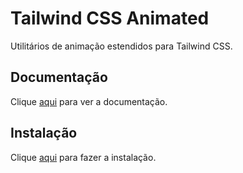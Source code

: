 # Tailwind CSS Animated

Utilitários de animação estendidos para Tailwind CSS.

## Documentação

Clique [aqui](https://github.com/new-data-services/tailwindcss-animated) para ver a documentação.

## Instalação

Clique [aqui](https://www.npmjs.com/package/tailwindcss-animated) para fazer a instalação.
